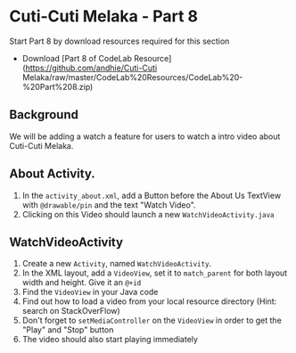 # Cuti-Cuti Melaka - Part 8

Start Part 8 by download resources required for this section

  - Download [Part 8 of CodeLab Resource](https://github.com/andhie/Cuti-Cuti Melaka/raw/master/CodeLab%20Resources/CodeLab%20-%20Part%208.zip)

## Background

We will be adding a watch a feature for users to watch a intro video about Cuti-Cuti Melaka.

## About Activity.

1. In the `activity_about.xml`, add a Button before the About Us TextView with `@drawable/pin` and the text "Watch Video".
2. Clicking on this Video should launch a new `WatchVideoActivity.java`

## WatchVideoActivity

1. Create a new `Activity`, named `WatchVideoActivity`.
2. In the XML layout, add a `VideoView`, set it to `match_parent` for both layout width and height. Give it an `@+id`
3. Find the `VideoView` in your Java code
4. Find out how to load a video from your local resource directory (Hint: search on StackOverFlow)
5. Don't forget to `setMediaController` on the `VideoView` in order to get the "Play" and "Stop" button
6. The video should also start playing immediately
